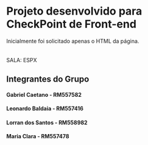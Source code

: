 # Projeto desenvolvido para CheckPoint de Front-end
Inicialmente foi solicitado apenas o HTML da página.
######
SALA: ESPX

## Integrantes do Grupo
#### Gabriel Caetano - RM557582
#### Leonardo Baldaia - RM557416
#### Lorran dos Santos - RM558982
#### Maria Clara - RM557478
